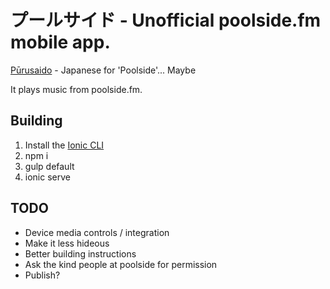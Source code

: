 プールサイド - Unofficial poolside.fm mobile app.
=====================

[Pūrusaido](https://translate.google.com/#auto/ja/poolside) - Japanese for 'Poolside'... Maybe

It plays music from poolside.fm.

## Building
1) Install the [Ionic CLI](https://github.com/driftyco/ionic-cli)
2) npm i
3) gulp default
4) ionic serve

## TODO
- Device media controls / integration
- Make it less hideous
- Better building instructions
- Ask the kind people at poolside for permission
- Publish?
